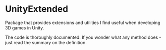 # UnityExtended
Package that provides extensions and utilities I find useful when developing 3D games in Unity.

The code is thoroughly documented. If you wonder what any method does - just read the summary on the definition.
